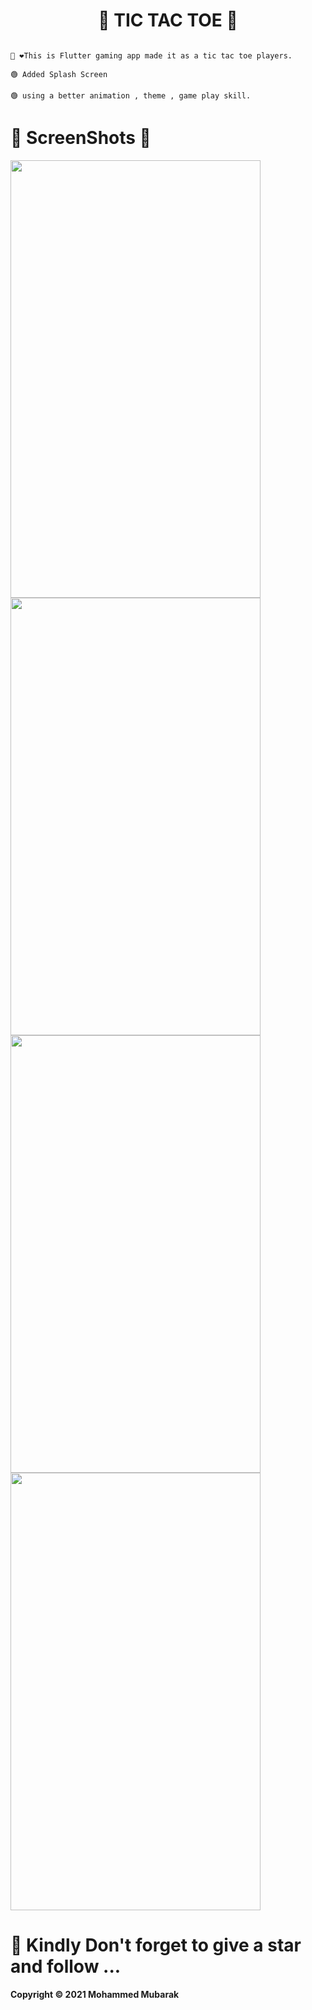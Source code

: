 <h1 align="center">🦾 TIC TAC TOE 👀</h1>  

```

👋 ❤️This is Flutter gaming app made it as a tic tac toe players.

🟢 Added Splash Screen

🟢 using a better animation , theme , game play skill.

```



##

# 🤳 ScreenShots 👀 




<img src="https://user-images.githubusercontent.com/44917891/106453599-906c4080-64af-11eb-856f-9d8aeac63c50.jpg" width="400" height="700">                 <img src="https://user-images.githubusercontent.com/44917891/106453609-94985e00-64af-11eb-9755-e5a5baf4a2eb.jpg" width="400" height="700"> 
<img src="https://user-images.githubusercontent.com/44917891/106453623-982be500-64af-11eb-9b6d-4d96ba8adbe4.jpg" width="400" height="700">                 <img src="https://user-images.githubusercontent.com/44917891/106453633-9a8e3f00-64af-11eb-82af-1442a3856e72.jpg" width="400" height="700"> 


##
 # 🔴 Kindly Don't forget to give a star and follow ...

<b>Copyright © 2021 Mohammed Mubarak</b>
